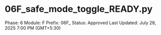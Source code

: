 # 06F_safe_mode_toggle_READY.py

Phase: 6
Module: F
Prefix: 06F_
Status: Approved
Last Updated: July 28, 2025 7:00 PM (GMT+5:30)